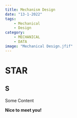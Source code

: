 ```yaml
---
title: Mechanism Design
date: "13-1-2022"
tags:
    - Mechanical
    - Design
category:
    - MECHANICAL
    - DATA
image: "Mechanical Design.jfif"
---
```


# STAR

## S
Some Content

**Nice to meet you!**